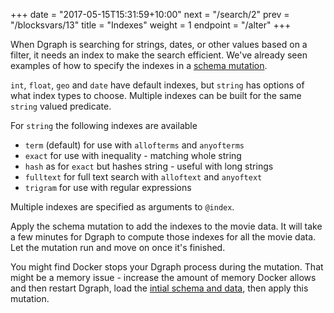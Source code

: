 +++
date = "2017-05-15T15:31:59+10:00"
next = "/search/2"
prev = "/blocksvars/13"
title = "Indexes"
weight = 1
endpoint = "/alter"
+++

When Dgraph is searching for strings, dates, or other values based on a filter, it needs an index to make the search efficient.  We've already seen examples of how to specify the indexes in a [schema mutation](/moredata/1).

`int`, `float`, `geo` and `date` have default indexes, but `string` has options of what index types to choose.  Multiple indexes can be built for the same `string` valued predicate.

For `string` the following indexes are available

* `term` (default) for use with `allofterms` and `anyofterms`
* `exact` for use with inequality - matching whole string
* `hash` as for `exact` but hashes string - useful with long strings
* `fulltext` for full text search with `alloftext` and `anyoftext`
* `trigram` for use with regular expressions

Multiple indexes are specified as arguments to `@index`.

Apply the schema mutation to add the indexes to the movie data.  It will take a few minutes for Dgraph to compute those indexes for all the movie data.  Let the mutation run and move on once it's finished.  

You might find Docker stops your Dgraph process during the mutation.  That might be a memory issue - increase the amount of memory Docker allows and then restart Dgraph, load the [intial schema and data](/moredata/1), then apply this mutation.
